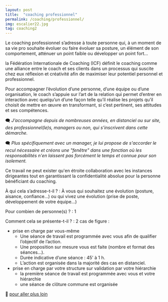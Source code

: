 ```yaml
---
layout: post
title:  "coaching professionnel"
permalink: /coaching/professionnel/
img: escalier22.jpg
tag: coaching2
---
```

Le coaching professionnel s’adresse à toute personne qui, à un moment de sa vie pro souhaite évoluer ou faire évoluer sa posture, un élément de son comportement, atténuer un point faible ou développer un point fort…


la Fédération Internationale de Coaching (ICF) définit le coaching comme une alliance entre le coach et ses clients dans un processus qui suscite chez eux réflexion et créativité afin de maximiser leur potentiel personnel et professionnel.

Pour accompagner l’évolution d’une personne, d’une équipe ou d’une organisation, le coach s’appuie sur l’art de la relation qui permet d’entrer en interaction avec quelqu’un d’une façon telle qu’il réalise les projets qu’il choisit de mettre en œuvre en transformant, si c’est pertinent, ses attitudes et ses compétences.


🗨 *J’accompagne depuis de nombreuses années, en distanciel ou sur site, des professionnel(le)s, managers ou non, qui s’inscrivent dans cette démarche.*

🗨 *Plus spécifiquement avec un manager, je lui propose de s'accorder le recul nécessaire et créons une "fenêtre" dans une fonction où les responsabilités n'en laissent pas forcément le temps et connue pour son isolement.*

Ce travail ne peut exister qu'en étroite collaboration avec les instances dirigeantes tout en garantissant la confidentialité absolue pour la personne bénéficiant du coaching.


À qui cela s’adresse-t-il ?
: À vous qui souhaitez une évolution (posture, aisance, confiance…) ou qui vivez une évolution (prise de poste, développement de votre équipe...)

Pour combien de personne(s) ?
: 1

Comment cela se présente-t-il ?
: 2 cas de figure :
  - prise en charge par vous-même
    - Une séance de travail est programmée avec vous afin de qualifier l’objectif de l’action.
    - Une proposition sur mesure vous est faite (nombre et format des séances…).
    - Durée indicative d’une séance : 45’ à 1 h.
    - L’action est organisée dans la majorité des cas en distanciel. 
  - prise en charge par votre structure sur validation par votre hiérarchie
    - la première séance de travail est programmée avec vous et votre hiérarchie
    - une séance de clôture commune est organisée


👣 [pour aller plus loin](https://acade-fr.github.io/bheema/contact/)
